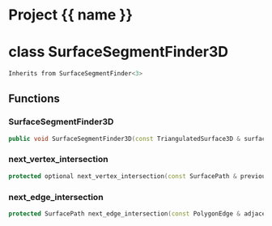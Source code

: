<script setup>
import {useRoute} from 'vitepress'
const {path} = useRoute()
const tokens = path.split('/')
const words = tokens[2].split('-');
for (let i = 0; i < words.length; i++) {
    words[i] = words[i].charAt(0).toUpperCase() + words[i].slice(1);
    words[i] = words[i].replace('geode', 'Geode')
}
const name = words.join('-');
</script>
# Project {{ name }}

# class SurfaceSegmentFinder3D


```cpp
Inherits from SurfaceSegmentFinder<3>
```



## Functions

### SurfaceSegmentFinder3D

```cpp
public void SurfaceSegmentFinder3D(const TriangulatedSurface3D & surface, index_t begin, index_t end, const Plane & plane)
```


### next_vertex_intersection

```cpp
protected optional next_vertex_intersection(const SurfacePath & previous_path, index_t vertex)
```


### next_edge_intersection

```cpp
protected SurfacePath next_edge_intersection(const PolygonEdge & adjacent_edge)
```




